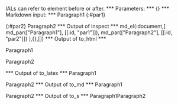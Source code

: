 IALs can refer to element before or after.
*** Parameters: ***
{}
*** Markdown input: ***
Paragraph1
{:#par1}

{:#par2}
Paragraph2
*** Output of inspect ***
md_el(:document,[
	md_par(["Paragraph1"], [[:id, "par1"]]),
	md_par(["Paragraph2"], [[:id, "par2"]])
],{},[])
*** Output of to_html ***
<p id='par1'>Paragraph1</p>

<p id='par2'>Paragraph2</p>
*** Output of to_latex ***
Paragraph1

Paragraph2
*** Output of to_md ***
Paragraph1

Paragraph2
*** Output of to_s ***
Paragraph1Paragraph2
